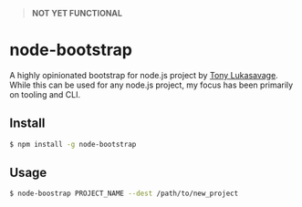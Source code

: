 > **NOT YET FUNCTIONAL**

# node-bootstrap

A highly opinionated bootstrap for node.js project by [Tony Lukasavage](https://twitter.com/tonylukasavage). While this can be used for any node.js project, my focus has been primarily on tooling and CLI.

## Install

```bash
$ npm install -g node-bootstrap
```

## Usage

```bash
$ node-boostrap PROJECT_NAME --dest /path/to/new_project
```